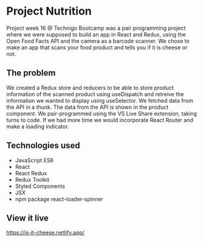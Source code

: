 # Project Nutrition

Project week 16 @ Technigo Bootcamp was a pair programming project where we were supposed to build an app in React and Redux, using the Open Food Facts API and the camera as a barcode scanner. We chose to make an app that scans your food product and tells you if it is cheese or not.

## The problem

We created a Redux store and reducers to be able to store product information of the scanned product using useDispatch and retreive the information we wanted to display using useSelector. We fetched data from the API in a thunk. The data from the API is shown in the product component. We pair-programmed using the VS Live Share extension, taking turns to code.
If we had more time we would incorporate React Router and make a loading indicator.


## Technologies used
- JavaScript ES6
- React
- React Redux
- Redux Toolkit
- Styled Components
- JSX
- npm package react-loader-spinner

## View it live

https://is-it-cheese.netlify.app/
